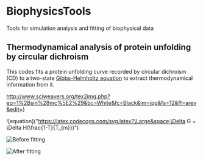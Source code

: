 # BiophysicsTools
Tools for simulation analysis and fitting of biophysical data

## Thermodynamical analysis of protein unfolding by circular dichroism

This codes fits a protein unfolding curve recorded by circular dichroism (CD) to a two-state [Gibbs-Helmholtz equation](https://en.wikipedia.org/wiki/Gibbs–Helmholtz_equation) to extract thermodynamical information from it.

http://www.sciweavers.org/tex2img.php?eq=1%2Bsin%28mc%5E2%29&bc=White&fc=Black&im=jpg&fs=12&ff=arev&edit=)


![equation]("https://latex.codecogs.com/svg.latex?\Large&space;\Delta G = \Delta H(\frac{1-T}{T_{m}})")

![Before fitting](https://github.com/maximosanz/BiophysicsTools/CircularDichroism_Unfolding/Before_fitting.jpg)

![After fitting](https://github.com/maximosanz/BiophysicsTools/CircularDichroism_Unfolding/After_fitting.jpg)
